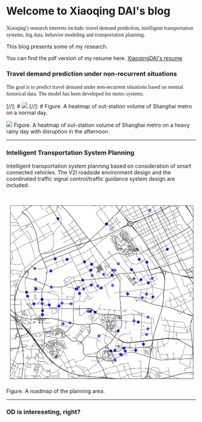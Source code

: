 # Welcome to Xiaoqing DAI's blog

<font face="Century Schoolbook"> Xiaoqing's research interests include: travel demand prediction, intelligent transportation systems, big data, behavior modeling and transportation planning.</font>

This blog presents some of my research. 

You can find the pdf version of my resume here. [XiaoqingDAI's resume](XiaoqingDAI_resume_201806acdemic_final.pdf)

### Travel demand prediction under non-recurrent situations 


<font face="Century Schoolbook"> The goal is to predict travel demand under non-recurrent situations based on normal historical data. The model has been developed for metro systems. </font>

  
[//]: # ![](heatmap130906.gif)
[//]: # Figure. A heatmap of out-station volume of Shanghai metro on a normal day.

![](heatmap130913.gif)
Figure. A heatmap of out-station volume of Shanghai metro on a heavy rainy day with disruption in the afternoon.

---

### Intelligent Transportation System Planning


Intelligent transportation system planning based on consideration of smart connected vehicles. The V2I roadside environment design and the coordinated traffic signal control/traffic guidance system design are included.

![](anting_roadmap.png)
Figure. A roadmap of the planning area.

---

### OD is intereseting, right?


  <head>
    <meta charset="utf-8">
    <meta name="viewport" content="width=device-width, initial-scale=1">
    <style>
      #tooltip {
        color: white;
        opacity: .9;
        background: #333;
        padding: 5px;
        border: 1px solid lightgrey;
        border-radius: 5px;
        position: absolute;
        z-index: 10;
        visibility: hidden;
        white-space: nowrap;
        pointer-events: none;
      }
      #circle circle {
        fill: none;
        pointer-events: all;
      }
      path.group {
        fill-opacity: .8;
      }
      path.chord {
        fill-opacity: .8;
        stroke: #000;
        stroke-width: .25px;
      }
      #circle:hover path.fade {
        display: none;
      }
    </style>
  </head>
  <body>
    <div id="tooltip"></div>
    <script src="javascript1/lib/d3.js"></script>
    <script src="javascript1/lib/underscore.js"></script>
    <script src="javascript1/js/mapper.js"></script>
    <script>
      
      d3.csv('javascript1/trade11.csv', function (error, data) {
        var mpr = chordMpr(data);

        mpr
          .addValuesToMap('importer1')
          .addValuesToMap('importer2')
          .setFilter(function (row, a, b) {
            return (row.importer1 === a.name && row.importer2 === b.name) ||
                   (row.importer1 === b.name && row.importer2 === a.name)
          })
          .setAccessor(function (recs, a, b) {
            if (!recs[0]) return 0;
              return recs[0].importer1 === a.name ? +recs[0].flow1 : +recs[0].flow2; 
          });
        drawChords(mpr.getMatrix(), mpr.getMap());
      });
   
      function drawChords (matrix, mmap) {
        var w = 980, h = 800, r1 = h / 2, r0 = r1 - 110;

        var fill = d3.scale.ordinal()
            .range(['#c7b570','#c6cdc7','#335c64','#768935','#507282','#5c4a56','#aa7455','#574109','#837722','#73342d','#0a5564','#9c8f57','#7895a4','#4a5456','#b0a690','#0a3542',]);

        var chord = d3.layout.chord()
            .padding(.02)
            .sortSubgroups(d3.descending)
            .sortChords(d3.descending);

        var arc = d3.svg.arc()
            .innerRadius(r0)
            .outerRadius(r0 + 20);

        var svg = d3.select("body").append("svg:svg")
            .attr("width", w)
            .attr("height", h)
          .append("svg:g")
            .attr("id", "circle")
            .attr("transform", "translate(" + w / 2 + "," + h / 2 + ")");

            svg.append("circle")
                .attr("r", r0 + 20);

        var rdr = chordRdr(matrix, mmap);
        chord.matrix(matrix);

        var g = svg.selectAll("g.group")
            .data(chord.groups())
          .enter().append("svg:g")
            .attr("class", "group")
            .on("mouseover", mouseover)
            .on("mouseout", function (d) { d3.select("#tooltip").style("visibility", "hidden") });

        g.append("svg:path")
            .style("stroke", "black")
            .style("fill", function(d) { return fill(rdr(d).gname); })
            .attr("d", arc);

        g.append("svg:text")
            .each(function(d) { d.angle = (d.startAngle + d.endAngle) / 2; })
            .attr("dy", ".35em")
            .style("font-family", "helvetica, arial, sans-serif")
            .style("font-size", "9px")
            .attr("text-anchor", function(d) { return d.angle > Math.PI ? "end" : null; })
            .attr("transform", function(d) {
              return "rotate(" + (d.angle * 180 / Math.PI - 90) + ")"
                  + "translate(" + (r0 + 26) + ")"
                  + (d.angle > Math.PI ? "rotate(180)" : "");
            })
            .text(function(d) { return rdr(d).gname; });

          var chordPaths = svg.selectAll("path.chord")
                .data(chord.chords())
              .enter().append("svg:path")
                .attr("class", "chord")
                .style("stroke", function(d) { return d3.rgb(fill(rdr(d).sname)).darker(); })
                .style("fill", function(d) { return fill(rdr(d).sname); })
                .attr("d", d3.svg.chord().radius(r0))
                .on("mouseover", function (d) {
                  d3.select("#tooltip")
                    .style("visibility", "visible")
                    .html(chordTip(rdr(d)))
                    .style("top", function () { return (d3.event.pageY - 170)+"px"})
                    .style("left", function () { return (d3.event.pageX - 100)+"px";})
                })
                .on("mouseout", function (d) { d3.select("#tooltip").style("visibility", "hidden") });

          function chordTip (d) {
            var p = d3.format(".1%"), q = d3.format(",.0f")
            return "Chord Info:<br/>"
              +  d.sname + " go to " + d.tname
              + ": " + q(d.svalue) + " pax<br/>"
              + p(d.svalue/d.stotal) + " of " + d.sname + "'s Total (" + q(d.stotal) + " pax)<br/>"
              + p(d.svalue/d.mtotal) + " of Matrix Total (" + q(d.mtotal) + " pax)<br/>"
              + "<br/>"
              + d.tname + " go to " + d.sname
              + ": " + q(d.tvalue) + " pax<br/>"
              + p(d.tvalue/d.ttotal) + " of " + d.tname + "'s Total (" + q(d.ttotal) + " persions)<br/>"
              + p(d.tvalue/d.mtotal) + " of Matrix Total (" + q(d.mtotal) + " pax)";
          }

          function groupTip (d) {
            var p = d3.format(".1%"), q = d3.format(",.0f")
            return "Group Info:<br/>"
                + d.gname + " : " + q(d.gvalue) + "M<br/>"
                + p(d.gvalue/d.mtotal) + " of Matrix Total (" + q(d.mtotal) + "M)"
          }

          function mouseover(d, i) {
            d3.select("#tooltip")
              .style("visibility", "visible")
              .html(groupTip(rdr(d)))
              .style("top", function () { return (d3.event.pageY - 80)+"px"})
              .style("left", function () { return (d3.event.pageX - 130)+"px";})

            chordPaths.classed("fade", function(p) {
              return p.source.index != i
                  && p.target.index != i;
            });
          }
      }
    </script>
  </body>



Figure. A chord map of ODs in a metro network.

[//]: # (You can use the [editor on GitHub](https://github.com/XiaoqingDai/XiaoqingDai.github.io/edit/master/index.md) to maintain and preview the content for your website in Markdown files.)

[//]: # (Whenever you commit to this repository, GitHub Pages will run [Jekyll](https://jekyllrb.com/) to rebuild the pages in your site, from the content in your Markdown files.)

[//]: # For more details see [GitHub Flavored Markdown](https://guides.github.com/features/mastering-markdown/).

[//]: # Your Pages site will use the layout and styles from the Jekyll theme you have selected in your [repository settings](https://github.com/XiaoqingDai/XiaoqingDai.github.io/settings). The name of this theme is saved in the Jekyll `_config.yml` configuration file.

[//]: # Having trouble with Pages? Check out our [documentation](https://help.github.com/categories/github-pages-basics/) or [contact support](https://github.com/contact) and we’ll help you sort it out.
